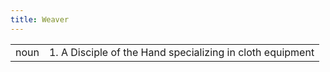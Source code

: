 ```yaml
---
title: Weaver
---
```

|||
|---|---|
| noun | 1.  	A Disciple of the Hand specializing in cloth equipment	|